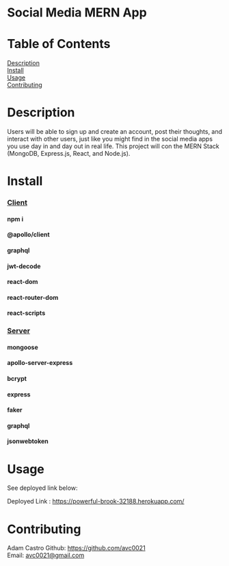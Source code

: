 # Social Media MERN App

# Table of Contents
  
  [Description](#description)</br>
  [Install](#install)</br>
  [Usage](#usage)</br>
  [Contributing](#contributing)</br>

# Description
Users will be able to sign up and create an account, post their thoughts, and interact with other users, just like you might find in the social media apps you use day in and day out in real life. This project will con the MERN Stack (MongoDB, Express.js, React, and Node.js).

# Install

### <ins>Client</ins> 
#### npm i
#### @apollo/client
#### graphql
#### jwt-decode
#### react-dom
#### react-router-dom
#### react-scripts

### <ins>Server</ins> 
#### mongoose
#### apollo-server-express
#### bcrypt
#### express
#### faker
#### graphql
#### jsonwebtoken

# Usage
See deployed link below:

Deployed Link : https://powerful-brook-32188.herokuapp.com/

# Contributing
Adam Castro
Github: https://github.com/avc0021</br>
Email: avc0021@gmail.com

